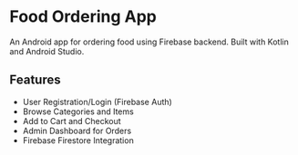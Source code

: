# Food Ordering App

An Android app for ordering food using Firebase backend. Built with Kotlin and Android Studio.

## Features
- User Registration/Login (Firebase Auth)
- Browse Categories and Items
- Add to Cart and Checkout
- Admin Dashboard for Orders
- Firebase Firestore Integration
